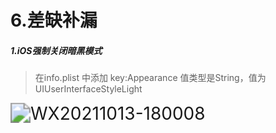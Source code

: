 # 6.差缺补漏

##### 1.iOS强制关闭暗黑模式

>在info.plist 中添加 key:Appearance  值类型是String，值为UIUserInterfaceStyleLight

<img src="/Users/liuguanhua/Desktop/SmoothV/Own/iOSBook/Resource/WX20211013-180008.png" alt="WX20211013-180008" style="zoom:200%;" />

